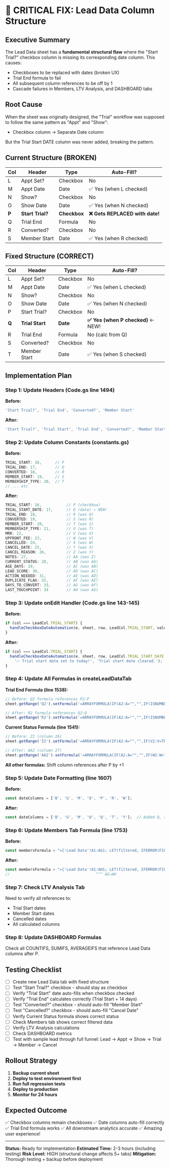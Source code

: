# 🔴 CRITICAL FIX: Lead Data Column Structure

## Executive Summary

The Lead Data sheet has a **fundamental structural flaw** where the "Start Trial?" checkbox column is missing its corresponding date column. This causes:
- Checkboxes to be replaced with dates (broken UX)
- Trial End formula to fail
- All subsequent column references to be off by 1
- Cascade failures in Members, LTV Analysis, and DASHBOARD tabs

## Root Cause

When the sheet was originally designed, the "Trial" workflow was supposed to follow the same pattern as "Appt" and "Show":
- Checkbox column → Separate Date column

But the Trial Start DATE column was never added, breaking the pattern.

## Current Structure (BROKEN)

| Col | Header | Type | Auto-Fill? |
|-----|--------|------|------------|
| L | Appt Set? | Checkbox | No |
| M | Appt Date | Date | ✅ Yes (when L checked) |
| N | Show? | Checkbox | No |
| O | Show Date | Date | ✅ Yes (when N checked) |
| **P** | **Start Trial?** | **Checkbox** | **❌ Gets REPLACED with date!** |
| Q | Trial End | Formula | No |
| R | Converted? | Checkbox | No |
| S | Member Start | Date | ✅ Yes (when R checked) |

## Fixed Structure (CORRECT)

| Col | Header | Type | Auto-Fill? |
|-----|--------|------|------------|
| L | Appt Set? | Checkbox | No |
| M | Appt Date | Date | ✅ Yes (when L checked) |
| N | Show? | Checkbox | No |
| O | Show Date | Date | ✅ Yes (when N checked) |
| P | Start Trial? | Checkbox | No |
| **Q** | **Trial Start** | **Date** | **✅ Yes (when P checked)** ← NEW! |
| R | Trial End | Formula | No (calc from Q) |
| S | Converted? | Checkbox | No |
| T | Member Start | Date | ✅ Yes (when S checked) |

## Implementation Plan

### Step 1: Update Headers (Code.gs line 1494)

**Before:**
```javascript
'Start Trial?', 'Trial End', 'Converted?', 'Member Start'
```

**After:**
```javascript
'Start Trial?', 'Trial Start', 'Trial End', 'Converted?', 'Member Start'
```

### Step 2: Update Column Constants (constants.gs)

**Before:**
```javascript
TRIAL_START: 16,      // P
TRIAL_END: 17,        // Q
CONVERTED: 18,        // R
MEMBER_START: 19,     // S
MEMBERSHIP_TYPE: 20,  // T
// ... etc
```

**After:**
```javascript
TRIAL_START: 16,           // P (checkbox)
TRIAL_START_DATE: 17,      // Q (date) ← NEW!
TRIAL_END: 18,             // R (was Q)
CONVERTED: 19,             // S (was R)
MEMBER_START: 20,          // T (was S)
MEMBERSHIP_TYPE: 21,       // U (was T)
MRR: 22,                   // V (was U)
UPFRONT_FEE: 23,           // W (was V)
CANCELLED: 24,             // X (was W)
CANCEL_DATE: 25,           // Y (was X)
CANCEL_REASON: 26,         // Z (was Y)
NOTES: 27,                 // AA (was Z)
CURRENT_STATUS: 28,        // AB (was AA)
AGE_DAYS: 29,              // AC (was AB)
LEAD_SCORE: 30,            // AD (was AC)
ACTION_NEEDED: 31,         // AE (was AD)
DUPLICATE_FLAG: 32,        // AF (was AE)
DAYS_TO_CONVERT: 33,       // AG (was AF)
LAST_TOUCHPOINT: 34        // AH (was AG)
```

### Step 3: Update onEdit Handler (Code.gs line 143-145)

**Before:**
```javascript
if (col === LeadCol.TRIAL_START) {
  handleCheckboxDateAutomation(e, sheet, row, LeadCol.TRIAL_START, value, ...);
}
```

**After:**
```javascript
if (col === LeadCol.TRIAL_START) {
  handleCheckboxDateAutomation(e, sheet, row, LeadCol.TRIAL_START_DATE, value, 
    '✅ Trial start date set to today!', 'Trial start date cleared.');
}
```

### Step 4: Update All Formulas in createLeadDataTab

**Trial End Formula (line 1538):**
```javascript
// Before: Q2 formula references P2:P
sheet.getRange('Q2').setFormula('=ARRAYFORMULA(IF(A2:A="","",IF(ISNUMBER(P2:P),P2:P+\'Settings & Budget\'!B33,"")))');

// After: R2 formula references Q2:Q
sheet.getRange('R2').setFormula('=ARRAYFORMULA(IF(A2:A="","",IF(ISNUMBER(Q2:Q),Q2:Q+\'Settings & Budget\'!B33,"")))');
```

**Current Status Formula (line 1541):**
```javascript
// Before: Z2 (column 26)
sheet.getRange('Z2').setFormula('=ARRAYFORMULA(IF(A2:A="","",IF(V2:V=TRUE,"Cancelled",IF(Q2:Q=TRUE,"Member",...

// After: AA2 (column 27)
sheet.getRange('AA2').setFormula('=ARRAYFORMULA(IF(A2:A="","",IF(W2:W=TRUE,"Cancelled",IF(S2:S=TRUE,"Member",IF((T2:T<>"")*ISNUMBER(T2:T),"Trial",...
```

**All other formulas:** Shift column references after P by +1

### Step 5: Update Date Formatting (line 1607)

**Before:**
```javascript
const dateColumns = ['B', 'G', 'M', 'O', 'P', 'R', 'W'];
```

**After:**
```javascript
const dateColumns = ['B', 'G', 'M', 'O', 'Q', 'T', 'Y'];  // Added Q, shifted R→T, W→Y
```

### Step 6: Update Members Tab Formula (line 1753)

**Before:**
```javascript
const membersFormula = "={'Lead Data'!A1:AG1; LET(filtered, IFERROR(FILTER('Lead Data'!A2:AG,'Lead Data'!Q2:Q=TRUE,'Lead Data'!V2:V<>TRUE), {}), ...
```

**After:**
```javascript
const membersFormula = "={'Lead Data'!A1:AH1; LET(filtered, IFERROR(FILTER('Lead Data'!A2:AH,'Lead Data'!S2:S=TRUE,'Lead Data'!W2:W<>TRUE), {}), ...
//                                      ^^^ AG→AH                                                   ^^^ Q→S              ^^^ V→W
```

### Step 7: Check LTV Analysis Tab

Need to verify all references to:
- Trial Start dates
- Member Start dates  
- Cancelled dates
- All calculated columns

### Step 8: Update DASHBOARD Formulas

Check all COUNTIFS, SUMIFS, AVERAGEIFS that reference Lead Data columns after P.

## Testing Checklist

- [ ] Create new Lead Data tab with fixed structure
- [ ] Test "Start Trial?" checkbox - should stay as checkbox
- [ ] Verify "Trial Start" date auto-fills when checkbox checked
- [ ] Verify "Trial End" calculates correctly (Trial Start + 14 days)
- [ ] Test "Converted?" checkbox - should auto-fill "Member Start"
- [ ] Test "Cancelled?" checkbox - should auto-fill "Cancel Date"
- [ ] Verify Current Status formula shows correct status
- [ ] Check Members tab shows correct filtered data
- [ ] Verify LTV Analysis calculations
- [ ] Check DASHBOARD metrics
- [ ] Test with sample lead through full funnel: Lead → Appt → Show → Trial → Member → Cancel

## Rollout Strategy

1. **Backup current sheet**
2. **Deploy to test environment first**
3. **Run full regression tests**
4. **Deploy to production**
5. **Monitor for 24 hours**

## Expected Outcome

✅ Checkbox columns remain checkboxes
✅ Date columns auto-fill correctly
✅ Trial End formula works
✅ All downstream analytics accurate
✅ Amazing user experience!

---

**Status:** Ready for implementation
**Estimated Time:** 2-3 hours (including testing)
**Risk Level:** HIGH (structural change affects 5+ tabs)
**Mitigation:** Thorough testing + backup before deployment

